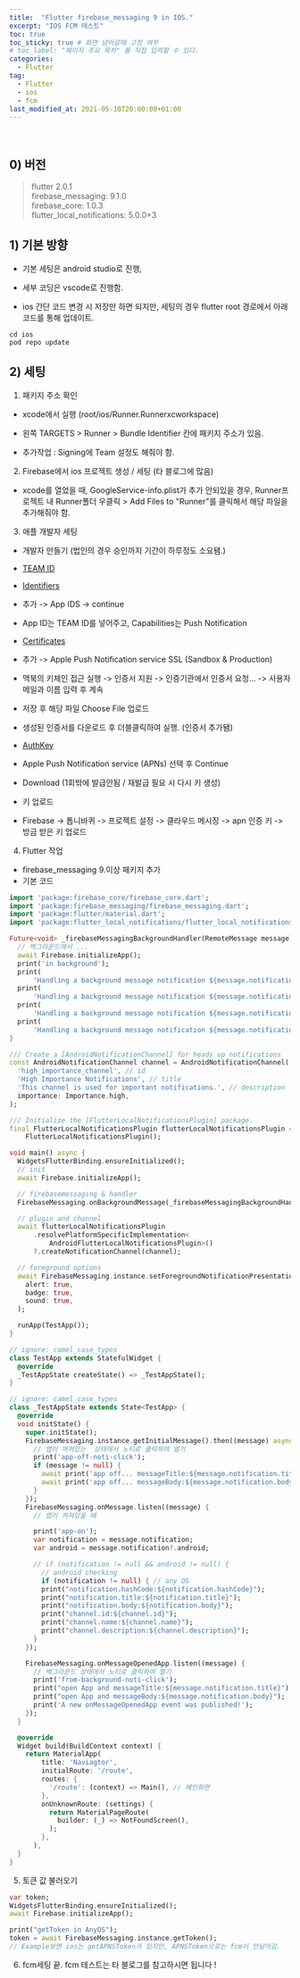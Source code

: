 ```yaml
---
title:  "Flutter firebase_messaging 9 in IOS."
excerpt: "IOS FCM 테스트"
toc: true
toc_sticky: true # 화면 넘어갈때 고정 여부
# toc_label: "페이지 주요 목차" 를 직접 입력할 수 있다.
categories:
  - Flutter
tag:
  - Flutter
  - ios
  - fcm
last_modified_at: 2021-05-10T20:00:00+01:00
---
```


<br>

## 0) 버전

> flutter 2.0.1 <br>
> firebase_messaging: 9.1.0 <br>
> firebase_core: 1.0.3 <br>
> flutter_local_notifications: 5.0.0+3 <br>


## 1) 기본 방향
- 기본 세팅은 android studio로 진행,
- 세부 코딩은 vscode로 진행함.

- ios 간단 코드 변경 시 저장만 하면 되지만, 세팅의 경우 flutter root 경로에서 아래 코드를 통해 업데이트.

```shell
cd ios
pod repo update 
```

## 2) 세팅
1. 패키지 주소 확인
- xcode에서 실행 (root/ios/Runner.Runnerxcworkspace)
- 왼쪽 TARGETS > Runner > Bundle Identifier 칸에 패키지 주소가 있음.

- 추가작업 : Signing에 Team 설정도 해줘야 함. 

2. Firebase에서 ios 프로젝트 생성 / 세팅 (타 블로그에 많음)
- xcode를 열었을 때, GoogleService-info.plist가 추가 안되있을 경우,
Runner프로젝트 내 Runner폴더 우클릭 > Add Files to "Runner"를 클릭해서 해당 파일을 추가해줘야 함.

3. 애플 개발자 세팅
- 개발자 만들기 (법인의 경우 승인까지 기간이 하루정도 소요됌.)
- [TEAM ID](https://developer.apple.com/account/#/membership/)

- [Identifiers](https://developer.apple.com/account/resources/identifiers/list)
- 추가 -> App IDS -> continue
- App ID는 TEAM ID를 넣어주고, Capabilities는 Push Notification

- [Certificates](https://developer.apple.com/account/resources/certificates/list)
- 추가 -> Apple Push Notification service SSL (Sandbox & Production)
- 맥북의 키체인 접근 실행 -> 인증서 지원 -> 인증기관에서 인증서 요청... -> 사용자 메일과 이름 입력 후 계속
- 저장 후 해당 파일 Choose File 업로드
- 생성된 인증서를 다운로드 후 더블클릭하여 실행. (인증서 추가됌)

- [AuthKey](https://developer.apple.com/account/resources/authkeys/list)
- Apple Push Notification service (APNs) 선택 후 Continue
- Download (1회밖에 발급안됨 / 재발급 필요 시 다시 키 생성)

- 키 업로드 
- Firebase -> 톱니바퀴 -> 프로젝트 설정 -> 클라우드 메시징 -> apn 인증 키 -> 방금 받은 키 업로드

4. Flutter 작업
- firebase_messaging 9.이상 패키지 추가
- 기본 코드

```dart
import 'package:firebase_core/firebase_core.dart';
import 'package:firebase_messaging/firebase_messaging.dart';
import 'package:flutter/material.dart';
import 'package:flutter_local_notifications/flutter_local_notifications.dart';

Future<void> _firebaseMessagingBackgroundHandler(RemoteMessage message) async {
  // 백그라운드에서 ...
  await Firebase.initializeApp();
  print('in background');
  print(
      'Handling a background message notification ${message.notification.title}');
  print(
      'Handling a background message notification ${message.notification.body}');
  print(
      'Handling a background message notification ${message.notification.android.clickAction}');
  print(
      'Handling a background message notification ${message.notification.apple}');
}

/// Create a [AndroidNotificationChannel] for heads up notifications
const AndroidNotificationChannel channel = AndroidNotificationChannel(
  'high_importance_channel', // id
  'High Importance Notifications', // title
  'This channel is used for important notifications.', // description
  importance: Importance.high,
);

/// Initialize the [FlutterLocalNotificationsPlugin] package.
final FlutterLocalNotificationsPlugin flutterLocalNotificationsPlugin =
    FlutterLocalNotificationsPlugin();

void main() async {
  WidgetsFlutterBinding.ensureInitialized();
  // init
  await Firebase.initializeApp();

  // firebasemessaging & handler
  FirebaseMessaging.onBackgroundMessage(_firebaseMessagingBackgroundHandler);

  // plugin and channel 
  await flutterLocalNotificationsPlugin
      .resolvePlatformSpecificImplementation<
          AndroidFlutterLocalNotificationsPlugin>()
      ?.createNotificationChannel(channel);

  // foreground options
  await FirebaseMessaging.instance.setForegroundNotificationPresentationOptions(
    alert: true,
    badge: true,
    sound: true,
  );

  runApp(TestApp());
}

// ignore: camel_case_types
class TestApp extends StatefulWidget {
  @override
  _TestAppState createState() => _TestAppState();
}

// ignore: camel_case_types
class _TestAppState extends State<TestApp> {
  @override
  void initState() {
    super.initState();
    FirebaseMessaging.instance.getInitialMessage().then((message) async {
      // 앱이 꺼져있는  상태에서 노티로 클릭하여 열기
      print('app-off-noti-click');
      if (message != null) {
        await print('app off... messageTitle:${message.notification.title}');
        await print('app off... messageBody:${message.notification.body}');
      }
    });
    FirebaseMessaging.onMessage.listen((message) {
      // 앱이 켜져있을 때

      print('app-on');
      var notification = message.notification;
      var android = message.notification?.android;

      // if (notification != null && android != null) {
        // android checking
        if (notification != null) { // any OS
        print("notification.hashCode:${notification.hashCode}");
        print("notification.title:${notification.title}");
        print("notification.body:${notification.body}");
        print("channel.id:${channel.id}");
        print("channel.name:${channel.name}");
        print("channel.description:${channel.description}");
      }
    });

    FirebaseMessaging.onMessageOpenedApp.listen((message) {
      // 백그라운드 상태에서 노티로 클릭하여 열기
      print('from-background-noti-click');
      print("open App and messageTitle:${message.notification.title}");
      print("open App and messageBody:${message.notification.body}");
      print('A new onMessageOpenedApp event was published!');
    });
  }

  @override
  Widget build(BuildContext context) {
    return MaterialApp(
        title: 'Naviagtor',
        initialRoute: '/route',
        routes: {
          '/route': (context) => Main(), // 메인화면
        },
        onUnknownRoute: (settings) {
          return MaterialPageRoute(
            builder: (_) => NotFoundScreen(),
          );
        },
      ),
  }
}

```

5. 토큰 값 불러오기

```dart
var token;
WidgetsFlutterBinding.ensureInitialized();
await Firebase.initializeApp();

print("getToken in AnyOS");
token = await FirebaseMessaging.instance.getToken();
// Example보면 ios는 getAPNSToken가 있지만, APNSToken으로는 fcm이 안날아감.
```

6. fcm세팅 끝. fcm 테스트는 타 블로그를 참고하시면 됩니다 !
